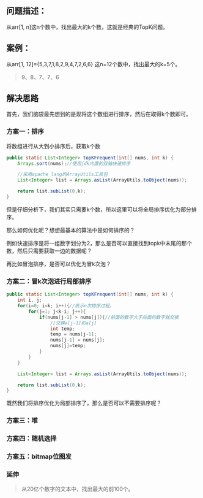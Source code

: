 ## 问题描述：
从arr[1, n]这n个数中，找出最大的k个数，这就是经典的TopK问题。

## 案例：
从arr[1, 12]={5,3,7,1,8,2,9,4,7,2,6,6} 这n=12个数中，找出最大的k=5个。 

> 9、8、7、7、6

## 解决思路

首先，我们脑袋最先想到的是现将这个数组进行排序，然后在取得k个数即可。

### 方案一：排序

将数组进行从大到小排序后，获取k个数

```java
public static List<Integer> topKFrequent(int[] nums, int k) {
    Arrays.sort(nums);//使用jdk内置的双轴快速排序

    //采用apache lang的ArrayUtils工具包
    List<Integer> list = Arrays.asList(ArrayUtils.toObject(nums));

    return list.subList(0,k);
}
```

但是仔细分析下，我们其实只需要k个数，所以这里可以将全局排序优化为部分排序。

那么如何优化呢？想想最基本的算法中是如何排序的？

例如快速排序是将一组数字划分为2，那么是否可以直接找到topk中末尾的那个数，然后只需要获取一边的数据呢？

再比如冒泡排序，是否可以优化为冒k次泡？



### 方案二：冒k次泡进行局部排序
```java
public static List<Integer> topKFrequent(int[] nums, int k) {
    int i, j;
    for(i=0; i<k; i++){//表示n次排序过程。
        for(j=1; j<k-i; j++){
            if(nums[j-1] > nums[j]){//前面的数字大于后面的数字就交换
                //交换a[j-1]和a[j]
                int temp;
                temp = nums[j-1];
                nums[j-1] = nums[j];
                nums[j]=temp;
            }
        }
    }

    List<Integer> list = Arrays.asList(ArrayUtils.toObject(nums));

    return list.subList(0,k);
}
```

既然我们将排序优化为局部排序了，那么是否可以不需要排序呢？
### 方案三：堆

### 方案四：随机选择

### 方案五：bitmap位图发

### 延伸

> 从20亿个数字的文本中，找出最大的前100个。 